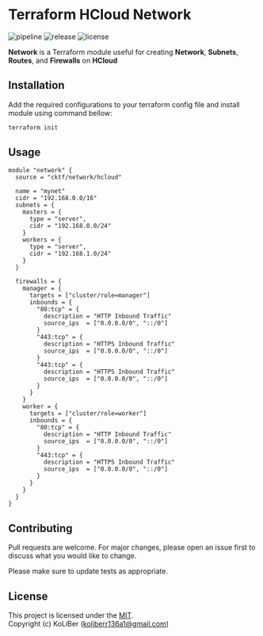 # Terraform HCloud Network

![pipeline](https://github.com/cktf/terraform-hcloud-network/actions/workflows/ci.yml/badge.svg)
![release](https://img.shields.io/github/v/release/cktf/terraform-hcloud-network?display_name=tag)
![license](https://img.shields.io/github/license/cktf/terraform-hcloud-network)

**Network** is a Terraform module useful for creating **Network**, **Subnets**, **Routes**, and **Firewalls** on **HCloud**

## Installation

Add the required configurations to your terraform config file and install module using command bellow:

```bash
terraform init
```

## Usage

```hcl
module "network" {
  source = "cktf/network/hcloud"

  name = "mynet"
  cidr = "192.168.0.0/16"
  subnets = {
    masters = {
      type = "server",
      cidr = "192.168.0.0/24"
    }
    workers = {
      type = "server",
      cidr = "192.168.1.0/24"
    }
  }

  firewalls = {
    manager = {
      targets = ["cluster/role=manager"]
      inbounds = {
        "80:tcp" = {
          description = "HTTP Inbound Traffic"
          source_ips  = ["0.0.0.0/0", "::/0"]
        }
        "443:tcp" = {
          description = "HTTPS Inbound Traffic"
          source_ips  = ["0.0.0.0/0", "::/0"]
        }
        "443:tcp" = {
          description = "HTTPS Inbound Traffic"
          source_ips  = ["0.0.0.0/0", "::/0"]
        }
      }
    }
    worker = {
      targets = ["cluster/role=worker"]
      inbounds = {
        "80:tcp" = {
          description = "HTTP Inbound Traffic"
          source_ips  = ["0.0.0.0/0", "::/0"]
        }
        "443:tcp" = {
          description = "HTTPS Inbound Traffic"
          source_ips  = ["0.0.0.0/0", "::/0"]
        }
      }
    }
  }
}
```

## Contributing

Pull requests are welcome. For major changes, please open an issue first to discuss what you would like to change.

Please make sure to update tests as appropriate.

## License

This project is licensed under the [MIT](LICENSE.md).  
Copyright (c) KoLiBer (koliberr136a1@gmail.com)
